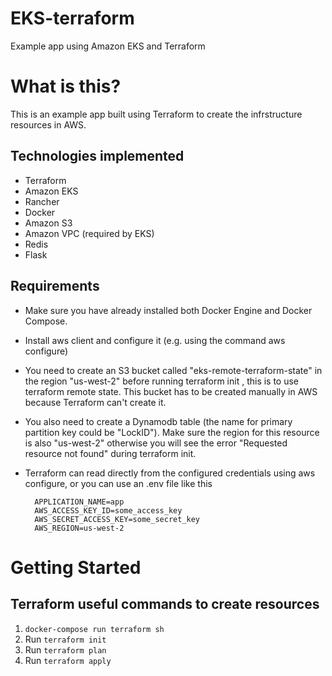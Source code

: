 # EKS-terraform
Example app using Amazon EKS and Terraform

<h1>What is this?</h1>

This is an example app built using Terraform to create the infrstructure resources in AWS.

<h2>Technologies implemented</h2>

- Terraform
- Amazon EKS
- Rancher
- Docker
- Amazon S3
- Amazon VPC (required by EKS)
- Redis
- Flask

<h2>Requirements</h2>

- Make sure you have already installed both Docker Engine and Docker Compose.
- Install aws client and configure it (e.g. using the command aws configure)
- You need to create an S3 bucket called "eks-remote-terraform-state" in the region "us-west-2" before running terraform init , this is to use terraform remote state. This bucket has to be created manually in AWS because Terraform can't create it.
- You also need to create a Dynamodb table (the name for primary partition key could be "LockID"). Make sure the region for this resource is also "us-west-2" otherwise you will see the error "Requested resource not found" during terraform init.
- Terraform can read directly from the configured credentials using aws configure, or you can use an .env file like this

        APPLICATION_NAME=app
        AWS_ACCESS_KEY_ID=some_access_key
        AWS_SECRET_ACCESS_KEY=some_secret_key
        AWS_REGION=us-west-2


<h1>Getting Started</h1>

<h2>Terraform useful commands to create resources</h2>

1. `docker-compose run terraform sh`
1. Run `terraform init`
2. Run `terraform plan`
3. Run `terraform apply`
